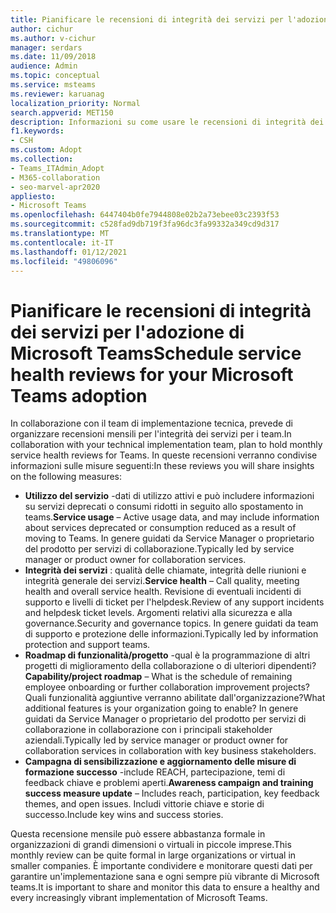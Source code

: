 ```yaml
---
title: Pianificare le recensioni di integrità dei servizi per l'adozione di Microsoft Teams
author: cichur
ms.author: v-cichur
manager: serdars
ms.date: 11/09/2018
audience: Admin
ms.topic: conceptual
ms.service: msteams
ms.reviewer: karuanag
localization_priority: Normal
search.appverid: MET150
description: Informazioni su come usare le recensioni di integrità dei servizi nell'adozione dei team per condividere informazioni su utilizzo, integrità, roadmap di funzionalità/progetto e altri aggiornamenti.
f1.keywords:
- CSH
ms.custom: Adopt
ms.collection:
- Teams_ITAdmin_Adopt
- M365-collaboration
- seo-marvel-apr2020
appliesto:
- Microsoft Teams
ms.openlocfilehash: 6447404b0fe7944808e02b2a73ebee03c2393f53
ms.sourcegitcommit: c528fad9db719f3fa96dc3fa99332a349cd9d317
ms.translationtype: MT
ms.contentlocale: it-IT
ms.lasthandoff: 01/12/2021
ms.locfileid: "49806096"
---
```

# <a name="schedule-service-health-reviews-for-your-microsoft-teams-adoption"></a><span data-ttu-id="17e06-103">Pianificare le recensioni di integrità dei servizi per l'adozione di Microsoft Teams</span><span class="sxs-lookup"><span data-stu-id="17e06-103">Schedule service health reviews for your Microsoft Teams adoption</span></span>

<span data-ttu-id="17e06-104">In collaborazione con il team di implementazione tecnica, prevede di organizzare recensioni mensili per l'integrità dei servizi per i team.</span><span class="sxs-lookup"><span data-stu-id="17e06-104">In collaboration with your technical implementation team, plan to hold monthly service health reviews for Teams.</span></span> <span data-ttu-id="17e06-105">In queste recensioni verranno condivise informazioni sulle misure seguenti:</span><span class="sxs-lookup"><span data-stu-id="17e06-105">In these reviews you will share insights on the following measures:</span></span>

- <span data-ttu-id="17e06-106">**Utilizzo del servizio** -dati di utilizzo attivi e può includere informazioni su servizi deprecati o consumi ridotti in seguito allo spostamento in teams.</span><span class="sxs-lookup"><span data-stu-id="17e06-106">**Service usage** – Active usage data, and may include information about services deprecated or consumption reduced as a result of moving to Teams.</span></span> <span data-ttu-id="17e06-107">In genere guidati da Service Manager o proprietario del prodotto per servizi di collaborazione.</span><span class="sxs-lookup"><span data-stu-id="17e06-107">Typically led by service manager or product owner for collaboration services.</span></span>
- <span data-ttu-id="17e06-108">**Integrità dei servizi** : qualità delle chiamate, integrità delle riunioni e integrità generale dei servizi.</span><span class="sxs-lookup"><span data-stu-id="17e06-108">**Service health** – Call quality, meeting health and overall service health.</span></span> <span data-ttu-id="17e06-109">Revisione di eventuali incidenti di supporto e livelli di ticket per l'helpdesk.</span><span class="sxs-lookup"><span data-stu-id="17e06-109">Review of any support incidents and helpdesk ticket levels.</span></span> <span data-ttu-id="17e06-110">Argomenti relativi alla sicurezza e alla governance.</span><span class="sxs-lookup"><span data-stu-id="17e06-110">Security and governance topics.</span></span> <span data-ttu-id="17e06-111">In genere guidati da team di supporto e protezione delle informazioni.</span><span class="sxs-lookup"><span data-stu-id="17e06-111">Typically led by information protection and support teams.</span></span> 
- <span data-ttu-id="17e06-112">**Roadmap di funzionalità/progetto** -qual è la programmazione di altri progetti di miglioramento della collaborazione o di ulteriori dipendenti?</span><span class="sxs-lookup"><span data-stu-id="17e06-112">**Capability/project roadmap** – What is the schedule of remaining employee onboarding or further collaboration improvement projects?</span></span> <span data-ttu-id="17e06-113">Quali funzionalità aggiuntive verranno abilitate dall'organizzazione?</span><span class="sxs-lookup"><span data-stu-id="17e06-113">What additional features is your organization going to enable?</span></span> <span data-ttu-id="17e06-114">In genere guidati da Service Manager o proprietario del prodotto per servizi di collaborazione in collaborazione con i principali stakeholder aziendali.</span><span class="sxs-lookup"><span data-stu-id="17e06-114">Typically led by service manager or product owner for collaboration services in collaboration with key business stakeholders.</span></span>
- <span data-ttu-id="17e06-115">**Campagna di sensibilizzazione e aggiornamento delle misure di formazione successo** -include REACH, partecipazione, temi di feedback chiave e problemi aperti.</span><span class="sxs-lookup"><span data-stu-id="17e06-115">**Awareness campaign and training success measure update** – Includes reach, participation, key feedback themes, and open issues.</span></span> <span data-ttu-id="17e06-116">Includi vittorie chiave e storie di successo.</span><span class="sxs-lookup"><span data-stu-id="17e06-116">Include key wins and success stories.</span></span> 

<span data-ttu-id="17e06-117">Questa recensione mensile può essere abbastanza formale in organizzazioni di grandi dimensioni o virtuali in piccole imprese.</span><span class="sxs-lookup"><span data-stu-id="17e06-117">This monthly review can be quite formal in large organizations or virtual in smaller companies.</span></span> <span data-ttu-id="17e06-118">È importante condividere e monitorare questi dati per garantire un'implementazione sana e ogni sempre più vibrante di Microsoft teams.</span><span class="sxs-lookup"><span data-stu-id="17e06-118">It is important to share and monitor this data to ensure a healthy and every increasingly vibrant implementation of Microsoft Teams.</span></span> 
